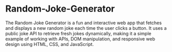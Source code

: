 # Random-Joke-Generator
The Random Joke Generator is a fun and interactive web app that fetches and displays a new random joke each time the user clicks a button. It uses a public joke API to retrieve fresh jokes dynamically, making it a simple example of working with APIs, DOM manipulation, and responsive web design using HTML, CSS, and JavaScript.
